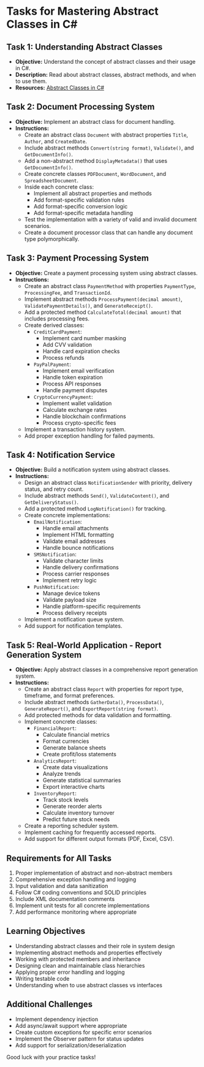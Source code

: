 # **Tasks for Mastering Abstract Classes in C#**

## Task 1: Understanding Abstract Classes
- **Objective:** Understand the concept of abstract classes and their usage in C#.
- **Description:** Read about abstract classes, abstract methods, and when to use them.
- **Resources:** [Abstract Classes in C#](https://docs.microsoft.com/en-us/dotnet/csharp/programming-guide/classes-and-structs/abstract-and-sealed-classes-and-class-members)

## Task 2: Document Processing System
- **Objective:** Implement an abstract class for document handling.
- **Instructions:**
  - Create an abstract class `Document` with abstract properties `Title`, `Author`, and `CreatedDate`.
  - Include abstract methods `Convert(string format)`, `Validate()`, and `GetDocumentInfo()`.
  - Add a non-abstract method `DisplayMetadata()` that uses `GetDocumentInfo()`.
  - Create concrete classes `PDFDocument`, `WordDocument`, and `SpreadsheetDocument`.
  - Inside each concrete class:
    - Implement all abstract properties and methods
    - Add format-specific validation rules
    - Add format-specific conversion logic
    - Add format-specific metadata handling
  - Test the implementation with a variety of valid and invalid document scenarios.
  - Create a document processor class that can handle any document type polymorphically.

## Task 3: Payment Processing System
- **Objective:** Create a payment processing system using abstract classes.
- **Instructions:**
  - Create an abstract class `PaymentMethod` with properties `PaymentType`, `ProcessingFee`, and `TransactionId`.
  - Implement abstract methods `ProcessPayment(decimal amount)`, `ValidatePaymentDetails()`, and `GenerateReceipt()`.
  - Add a protected method `CalculateTotal(decimal amount)` that includes processing fees.
  - Create derived classes:
    - `CreditCardPayment`:
      - Implement card number masking
      - Add CVV validation
      - Handle card expiration checks
      - Process refunds
    - `PayPalPayment`:
      - Implement email verification
      - Handle token expiration
      - Process API responses
      - Handle payment disputes
    - `CryptoCurrencyPayment`:
      - Implement wallet validation
      - Calculate exchange rates
      - Handle blockchain confirmations
      - Process crypto-specific fees
  - Implement a transaction history system.
  - Add proper exception handling for failed payments.

## Task 4: Notification Service
- **Objective:** Build a notification system using abstract classes.
- **Instructions:**
  - Design an abstract class `NotificationSender` with priority, delivery status, and retry count.
  - Include abstract methods `Send()`, `ValidateContent()`, and `GetDeliveryStatus()`.
  - Add a protected method `LogNotification()` for tracking.
  - Create concrete implementations:
    - `EmailNotification`:
      - Handle email attachments
      - Implement HTML formatting
      - Validate email addresses
      - Handle bounce notifications
    - `SMSNotification`:
      - Validate character limits
      - Handle delivery confirmations
      - Process carrier responses
      - Implement retry logic
    - `PushNotification`:
      - Manage device tokens
      - Validate payload size
      - Handle platform-specific requirements
      - Process delivery receipts
  - Implement a notification queue system.
  - Add support for notification templates.

## Task 5: Real-World Application - Report Generation System
- **Objective:** Apply abstract classes in a comprehensive report generation system.
- **Instructions:**
  - Create an abstract class `Report` with properties for report type, timeframe, and format preferences.
  - Include abstract methods `GatherData()`, `ProcessData()`, `GenerateReport()`, and `ExportReport(string format)`.
  - Add protected methods for data validation and formatting.
  - Implement concrete classes:
    - `FinancialReport`:
      - Calculate financial metrics
      - Format currencies
      - Generate balance sheets
      - Create profit/loss statements
    - `AnalyticsReport`:
      - Create data visualizations
      - Analyze trends
      - Generate statistical summaries
      - Export interactive charts
    - `InventoryReport`:
      - Track stock levels
      - Generate reorder alerts
      - Calculate inventory turnover
      - Predict future stock needs
  - Create a reporting scheduler system.
  - Implement caching for frequently accessed reports.
  - Add support for different output formats (PDF, Excel, CSV).

## Requirements for All Tasks
1. Proper implementation of abstract and non-abstract members
2. Comprehensive exception handling and logging
3. Input validation and data sanitization
4. Follow C# coding conventions and SOLID principles
5. Include XML documentation comments
6. Implement unit tests for all concrete implementations
7. Add performance monitoring where appropriate

## Learning Objectives
- Understanding abstract classes and their role in system design
- Implementing abstract methods and properties effectively
- Working with protected members and inheritance
- Designing clean and maintainable class hierarchies
- Applying proper error handling and logging
- Writing testable code
- Understanding when to use abstract classes vs interfaces

## Additional Challenges
- Implement dependency injection
- Add async/await support where appropriate
- Create custom exceptions for specific error scenarios
- Implement the Observer pattern for status updates
- Add support for serialization/deserialization

Good luck with your practice tasks!
